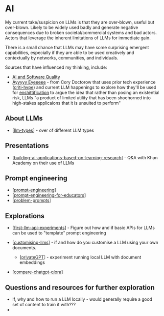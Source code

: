 <!--
 Copyright (C) 2023 David Jones
 
 This file is part of memex.
 
 memex is free software: you can redistribute it and/or modify
 it under the terms of the GNU General Public License as published by
 the Free Software Foundation, either version 3 of the License, or
 (at your option) any later version.
 
 memex is distributed in the hope that it will be useful,
 but WITHOUT ANY WARRANTY; without even the implied warranty of
 MERCHANTABILITY or FITNESS FOR A PARTICULAR PURPOSE.  See the
 GNU General Public License for more details.
 
 You should have received a copy of the GNU General Public License
 along with memex.  If not, see <http://www.gnu.org/licenses/>.
-->

# AI

My current take/suspicion on LLMs is that they are over-blown, useful but over-blown. Likely to be widely used badly and generate negative consequences due to broken societal/commercial systems and bad actors. Actors that leverage the inherent limitations of LLMs for immediate gain. 

There is a small chance that LLMs may have some surprising emergent capabilities, especially if they are able to be used creatively and contextually by networks, communities, and individuals.

Sources that have influenced my thinking, include:

- [AI and Software Quality](https://softwarecrisis.dev/letters/ai-and-software-quality/)
- [Ayyyyy Eyeeeee](https://doctorow.medium.com/ayyyyyy-eyeeeee-4ac92fa2eed) - from Cory Doctorow that uses prior tech experience ([criti-hype](https://sts-news.medium.com/youre-doing-it-wrong-notes-on-criticism-and-technology-hype-18b08b4307e5)) and current LLM happenings to explore how they'll be used for [enshittification](https://pluralistic.net/2023/01/21/potemkin-ai/#hey-guys) to argue the idea that rather than posing an existential risk, LLMs "a product of limited utility that has been shoehorned into high-stakes applicaions that it is unsuited to perform"

## About LLMs

- [[llm-types]] - over of different LLM types

## Presentations 

- [[building-ai-applications-based-on-learning-research]] - Q&A with Khan Academy on their use of LLMs

## Prompt engineering

- [[prompt-engineering]]
- [[prompt-engineering-for-educators]]
- [[problem-prompts]]

## Explorations

- [[first-llm-api-experiments]] - Figure out how and if basic APIs for LLMs can be used to "template" prompt engineering
- [[customising-llms]] - if and how do you customise a LLM using your own documents.
	- [[privateGPT]] - experiment running local LLM with document embeddings

- [[compare-chatgpt-qlora]]

## Questions and resources for further exploration

- If, why and how to run a LLM locally - would generally require a good set of content to train it with???
- 

[//begin]: # "Autogenerated link references for markdown compatibility"
[llm-types]: llm-types "LLM types"
[building-ai-applications-based-on-learning-research]: building-ai-applications-based-on-learning-research "Building AI applications based on learning research"
[prompt-engineering]: prompt-engineering "Prompt Engineering"
[prompt-engineering-for-educators]: prompt-engineering-for-educators "prompt-engineering-for-educators"
[problem-prompts]: problem-prompts "Problem Prompts"
[first-llm-api-experiments]: explorations/first-llm-api-experiments "First experiments with LLM APIs"
[customising-llms]: explorations/customising-llms "Customising LLMs"
[privateGPT]: explorations/privateGPT "PrivateGPT"
[compare-chatgpt-qlora]: explorations/compare-chatgpt-qlora "Explorations in comparing ChatGPT & QLoRA"
[//end]: # "Autogenerated link references"